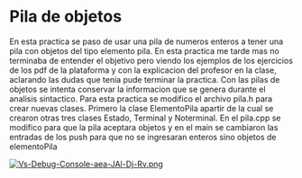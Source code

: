 # Pila de objetos #
En esta practica se paso de usar una pila de numeros enteros a tener una pila con objetos del tipo elemento pila. En esta practica me tarde mas no terminaba de 
entender el objetivo pero viendo los ejemplos de los ejercicios de los pdf de la plataforma y con la explicacion del profesor en la clase, aclarando las dudas que 
tenia pude terminar la practica. Con las pilas de objetos se intenta conservar la informacion que se genera durante el analisis sintactico. 
Para esta practica se modifico el archivo pila.h para crear nuevas clases. Primero la clase ElementoPila apartir de la cual se crearon otras tres clases Estado, Terminal y Noterminal. En el pila.cpp se modifico para que la pila aceptara objetos y en el main se cambiaron las entradas de los push para que no se ingresaran enteros sino objetos de elementoPila

[![Vs-Debug-Console-aea-JAl-Dj-Rv.png](https://i.postimg.cc/LX2GFmGN/Vs-Debug-Console-aea-JAl-Dj-Rv.png)](https://postimg.cc/Mc39yJ6Q)
